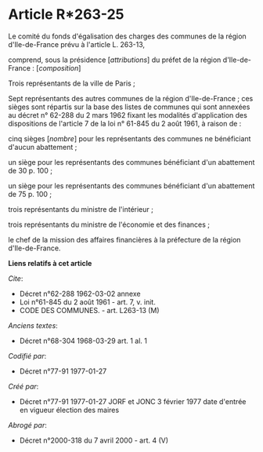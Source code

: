 # Article R*263-25

Le comité du fonds d'égalisation des charges des communes de la région d'Ile-de-France prévu à l'article L. 263-13,

comprend, sous la présidence [*attributions*] du préfet de la région d'Ile-de-France : [*composition*] 

Trois représentants de la ville de Paris ; 

Sept représentants des autres communes de la région d'Ile-de-France ; ces sièges sont répartis sur la base des listes de
communes qui sont annexées au décret n° 62-288 du 2 mars 1962 fixant les modalités d'application des dispositions de
l'article 7 de la loi n° 61-845 du 2 août 1961, à raison de : 

cinq sièges [*nombre*] pour les représentants des communes ne bénéficiant d'aucun abattement ; 

un siège pour les représentants des communes bénéficiant d'un abattement de 30 p. 100 ; 

un siège pour les représentants des communes bénéficiant d'un abattement de 75 p. 100 ; 

trois représentants du ministre de l'intérieur ; 

trois représentants du ministre de l'économie et des finances ; 

le chef de la mission des affaires financières à la préfecture de la région d'Ile-de-France.

**Liens relatifs à cet article**

_Cite_:

  - Décret n°62-288 1962-03-02 annexe
  - Loi n°61-845 du 2 août 1961 - art. 7, v. init.
  - CODE DES COMMUNES. - art. L263-13 (M)

_Anciens textes_:

  - Décret n°68-304 1968-03-29 art. 1 al. 1

_Codifié par_:

  - Décret n°77-91 1977-01-27

_Créé par_:

  - Décret n°77-91 1977-01-27 JORF et JONC 3 février 1977 date d'entrée en vigueur élection des maires

_Abrogé par_:

  - Décret n°2000-318 du 7 avril 2000 - art. 4 (V)
